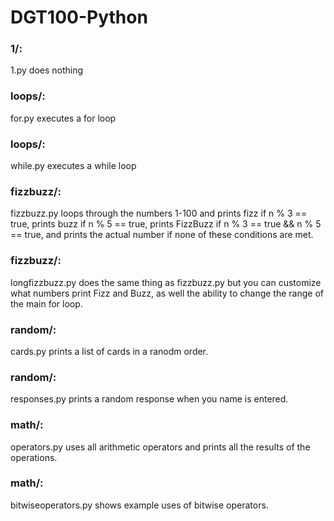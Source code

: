 # DGT100-Python

### 1/: 
1.py does nothing

### loops/: 
for.py executes a for loop

### loops/: 
while.py executes a while loop

### fizzbuzz/: 
fizzbuzz.py loops through the numbers 1-100 and prints fizz if n % 3 == true, prints buzz if n % 5 == true, prints FizzBuzz if n % 3 == true && n % 5 == true, and prints the actual number if none of these conditions are met.

### fizzbuzz/:
longfizzbuzz.py does the same thing as fizzbuzz.py but you can customize what numbers print Fizz and Buzz, as well the ability to change the range of the main for loop.

### random/:
cards.py prints a list of cards in a ranodm order.

### random/:
responses.py prints a random response when you name is entered.

### math/:
operators.py uses all arithmetic operators and prints all the results of the operations.

### math/:
bitwiseoperators.py shows example uses of bitwise operators.
